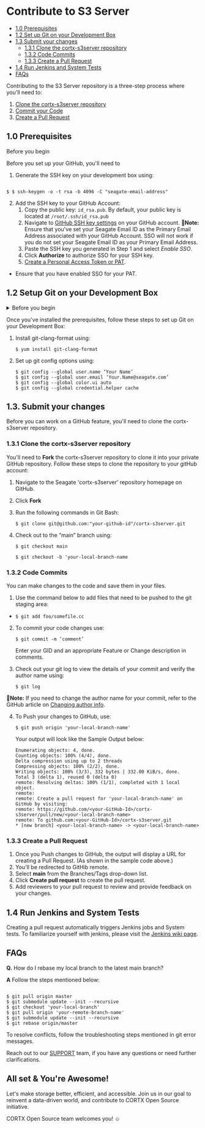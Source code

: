 # Contribute to S3 Server 

- [1.0 Prerequisites](#10-Prerequisites)
- [1.2 Set up Git on your Development Box](#12-Set-up-Git-on-your-Development-Box)
- [1.3 Submit your changes](#13-Submit-your-changes)
   * [1.3.1 Clone the cortx-s3server repository](#131-Clone-the-cortx-s3server-repository)
   * [1.3.2 Code Commits](#132-Code-commits)
   * [1.3.3 Create a Pull Request](#133-Create-a-Pull-Request)
- [1.4 Run Jenkins and System Tests](#14-Run-Jenkins-and-System-Tests)
- [FAQs](FAQs)

Contributing to the S3 Server repository is a three-step process where you'll need to:

1. [Clone the cortx-s3server repository](#131-Clone-the-cortx-s3server-repository)
2. [Commit your Code](#132-Code-commits)
3. [Create a Pull Request](#133-Create-a-Pull-Request)

## 1.0 Prerequisites 

<display>
  <summary>Before you begin</summary>
    <p>
 
Before you set up your GitHub, you'll need to  
1. Generate the SSH key on your development box using: 

  ```shell
  
  $ $ ssh-keygen -o -t rsa -b 4096 -C "seagate-email-address"
  ```
2. Add the SSH key to your GitHub Account:
   1. Copy the public key: `id_rsa.pub`. By default, your public key is located at `/root/.ssh/id_rsa.pub`
   2. Navigate to [GitHub SSH key settings](https://github.com/settings/keys) on your GitHub account.
      :page_with_curl:**Note:** Ensure that you've set your Seagate Email ID as the Primary Email Address associated with your GitHub Account. SSO will not work if you do not set  your Seagate Email ID as your Primary Email Address.
   3. Paste the SSH key you generated in Step 1 and select *Enable SSO*. 
   4. Click **Authorize** to authorize SSO for your SSH key.  
   5. [Create a Personal Access Token or PAT](https://help.github.com/en/github/authenticating-to-github/creating-a-personal-access-token).
  - Ensure that you have enabled SSO for your PAT.
  
   </p>
    </details>

## 1.2 Setup Git on your Development Box

<details>
  <summary>Before you begin</summary>
    <p>

1. Update Git to the latest version. If you're on an older version, you'll see errors in your commit hooks that look like this: 
   
   `$ git commit`

   ```shell
   git: 'interpret-trailers' is not a git command. 
   See 'git --help'
   cannot insert change-id line in .git/COMMIT_EDITMSG
   ```

2. Install Fix for CentOS 7.x by using:

`$ yum remove git`

  * Download the [RPM file from here](https://packages.endpoint.com/rhel/7/os/x86_64/endpoint-repo-1.7-1.x86_64.rpm) and run the following commands:
    
    ```shell
    $ yum -y install
    $ yum -y install git
    ```
 </p>
 </details>

Once you've installed the prerequisites, follow these steps to set up Git on your Development Box: 

1. Install git-clang-format using:
   
   `$ yum install git-clang-format`

2. Set up git config options using:

   ```shell
   $ git config --global user.name ‘Your Name’
   $ git config --global user.email ‘Your.Name@seagate.com’
   $ git config --global color.ui auto
   $ git config --global credential.helper cache 
   ```

## 1.3. Submit your changes

Before you can work on a GitHub feature, you'll need to clone the cortx-s3server repository.

### 1.3.1 Clone the cortx-s3server repository

You'll need to **Fork** the cortx-s3server repository to clone it into your private GitHub repository. Follow these steps to clone the repository to your gitHub account:
1. Navigate to the Seagate 'cortx-s3server' repository homepage on GitHub. 
2. Click **Fork**
3. Run the following commands in Git Bash:

   `$ git clone git@github.com:"your-github-id"/cortx-s3server.git`
 
4. Check out to the “main” branch using:

   `$ git checkout main`
     
   `$ git checkout -b 'your-local-branch-name`

### 1.3.2 Code Commits  

You can make changes to the code and save them in your files. 

1. Use the command below to add files that need to be pushed to the git staging area:
         
- `$ git add foo/somefile.cc`

2. To commit your code changes use: 

   `$ git commit -m ‘comment’` 

   Enter your GID and an appropriate Feature or Change description in comments.

3. Check out your git log to view the details of your commit and verify the author name using:

   `$ git log` 
   
:page_with_curl:**Note:** If you need to change the author name for your commit, refer to the GitHub article on [Changing author info](https://docs.github.com/en/github/using-git/changing-author-info).

4. To Push your changes to GitHub, use:

   `$ git push origin 'your-local-branch-name'`

   Your output will look like the Sample Output below: 
   
   ```shell
   Enumerating objects: 4, done.
   Counting objects: 100% (4/4), done.
   Delta compression using up to 2 threads
   Compressing objects: 100% (2/2), done.
   Writing objects: 100% (3/3), 332 bytes | 332.00 KiB/s, done.
   Total 3 (delta 1), reused 0 (delta 0)
   remote: Resolving deltas: 100% (1/1), completed with 1 local object.
   remote:
   remote: Create a pull request for 'your-local-branch-name' on GitHub by visiting:
   remote: https://github.com/<your-GitHub-Id>/cortx-s3server/pull/new/<your-local-branch-name>
   remote: To github.com:<your-GitHub-Id>/cortx-s3server.git
   * [new branch] <your-local-branch-name> -> <your-local-branch-name>
   ```

### 1.3.3 Create a Pull Request 

1. Once you Push changes to GitHub, the output will display a URL for creating a Pull Request. (As shown in the sample code above.) 
2. You'll be redirected to GitHib remote. 
3. Select **main** from the Branches/Tags drop-down list.
4. Click **Create pull request** to create the pull request.
5. Add reviewers to your pull request to review and provide feedback on your changes.

## 1.4 Run Jenkins and System Tests

Creating a pull request automatically triggers Jenkins jobs and System tests. To familiarize yourself with jenkins, please visit the [Jenkins wiki page](https://en.wikipedia.org/wiki/Jenkins_(software)).

## FAQs

**Q.** How do I rebase my local branch to the latest main branch?

**A** Follow the steps mentioned below:

```shell

$ git pull origin master
$ git submodule update --init --recursive
$ git checkout 'your-local-branch'
$ git pull origin 'your-remote-branch-name'
$ git submodule update --init --recursive
$ git rebase origin/master
```

To resolve conflicts, follow the troubleshooting steps mentioned in git error messages. 

Reach out to our [SUPPORT](SUPPORT.md) team, if you have any questions or need further clarifications.

## All set & You're Awesome!

Let's make storage better, efficient, and accessible. Join us in our goal to reinvent a data-driven world, and contribute to CORTX Open Source initiative. 

CORTX Open Source team welcomes you! :relaxed:
